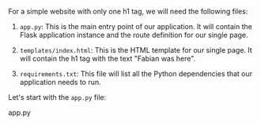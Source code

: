 For a simple website with only one h1 tag, we will need the following files:

1. `app.py`: This is the main entry point of our application. It will contain the Flask application instance and the route definition for our single page.

2. `templates/index.html`: This is the HTML template for our single page. It will contain the h1 tag with the text "Fabian was here".

3. `requirements.txt`: This file will list all the Python dependencies that our application needs to run.

Let's start with the `app.py` file:

app.py
